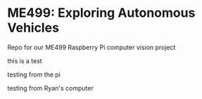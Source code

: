 # ME499: Exploring Autonomous Vehicles
Repo for our ME499 Raspberry Pi computer vision project

this is a test

testing from the pi

testing from Ryan's computer
